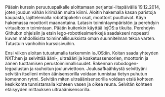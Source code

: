 Pääsin kurssin peruutuspaikalle aloittamaan perjantai-iltapäivällä 19.12.2014, joten joudun vähän kirimään muita kiinni. Aloitin hakemalla kasan paristoja kaupasta, lajittelemalla robottipaketin osat, moottorit puuttuivat. Käyn hakemassa moottorit maanantaina. Latasin toimintaympäristön ja perehdyin virtualbox:n toimintaan. Päätin kuitenkin käyttää lejOS:a tikulta. Perehdyin Github:n ohjeisiin ja etsin lego-robottiesimerkkejä saadakseni nopeasti kuvan mahdollisista toiminnallisuuksista oman suunnitelman tekoa varten. Tutustuin vanhoihin kurssisivuihin. 

Ensi viikon aloitan tutustumalla tarkemmin leJOS:iin. Koitan saada yhteyden NXT:hen ja selvittää ääni-, ultraääni ja kosketussensorien, moottorin ja äänen tuottamisen perustoiminnallisuudet. Rakennan robodogen-legoalustan ja rauhoitun joulunviettoon. Joulusafkaähkystä selvittyäni selvitän itselleni miten äänisensorilla voidaan tunnistaa tietyn puhutun komennon rytmi. Selvitän miten ultraäänisensorilla voidaan etsiä kohteen keskikohta tunnistamalla kohteen vasen ja oikea reuna. Selvitän kohteen etäisyyden mittauksen ultraäänisensorilla. 
